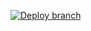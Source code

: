 [![Deploy branch](https://github.com/Samy-33/Samy-33.github.io/actions/workflows/deploy.yml/badge.svg)](https://github.com/Samy-33/Samy-33.github.io/actions/workflows/deploy.yml)
